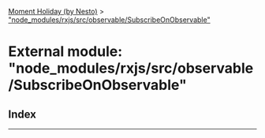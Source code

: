 [Moment Holiday (by Nesto)](../README.md) > ["node_modules/rxjs/src/observable/SubscribeOnObservable"](../modules/_node_modules_rxjs_src_observable_subscribeonobservable_.md)

# External module: "node_modules/rxjs/src/observable/SubscribeOnObservable"

## Index

---


